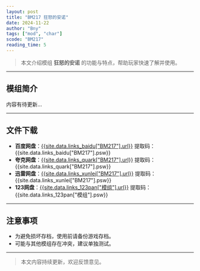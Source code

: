 ```yaml
---
layout: post
title: "BM217 狂怒的安诺"
date: 2024-11-22
author: "Bny"
tags: ["mod", "char"]
scode: "BM217"
reading_time: 5
---
```


> 本文介绍模组 **狂怒的安诺** 的功能与特点，帮助玩家快速了解并使用。

---

## 模组简介

内容有待更新...

---

## 文件下载
- **百度网盘**：[{{site.data.links_baidu["BM217"].url}}]({{site.data.links_baidu["BM217"].url}}) 提取码：{{site.data.links_baidu["BM217"].psw}}
- **夸克网盘**：[{{site.data.links_quark["BM217"].url}}]({{site.data.links_quark["BM217"].url}}) 提取码：{{site.data.links_quark["BM217"].psw}}
- **迅雷网盘**：[{{site.data.links_xunlei["BM217"].url}}]({{site.data.links_xunlei["BM217"].url}}) 提取码：{{site.data.links_xunlei["BM217"].psw}}
- **123网盘**：[{{site.data.links_123pan["模组"].url}}]({{site.data.links_123pan["模组"].url}}) 提取码：{{site.data.links_123pan["模组"].psw}}

---

## 注意事项
- 为避免损坏存档，使用前请备份游戏存档。
- 可能与其他模组存在冲突，建议单独测试。

---

> 本文内容持续更新，欢迎反馈意见。
